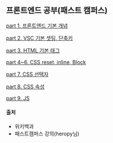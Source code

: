 ## 프론트엔드 공부(패스트 캠퍼스)

<a href="https://github.com/Jiyong95/Frontend-/blob/main/README1.md"> part 1. 프론트엔드 기본 개념</a>

<a href="https://github.com/Jiyong95/Frontend-/blob/main/README2.md"> part 2. VSC 기본 셋팅, 단축키</a>

<a href="https://github.com/Jiyong95/Frontend-/blob/main/part3/README.md"> part 3. HTML 기본 태그</a>

<a href="https://github.com/Jiyong95/Frontend-/blob/main/part4~6/README.md"> part 4~6. CSS reset, inline, Block</a>

<a href="https://github.com/Jiyong95/Frontend-/blob/main/part7/README.md"> part 7. CSS 선택자</a>

<a href="https://github.com/Jiyong95/Frontend-/blob/main/part8/README.md"> part 8. CSS 속성</a>

<a href="https://github.com/Jiyong95/Frontend-/blob/main/part9/README.md"> part 9. JS</a>

#### 출처
- 위키백과
- 패스트캠퍼스 강의(heropy님)
